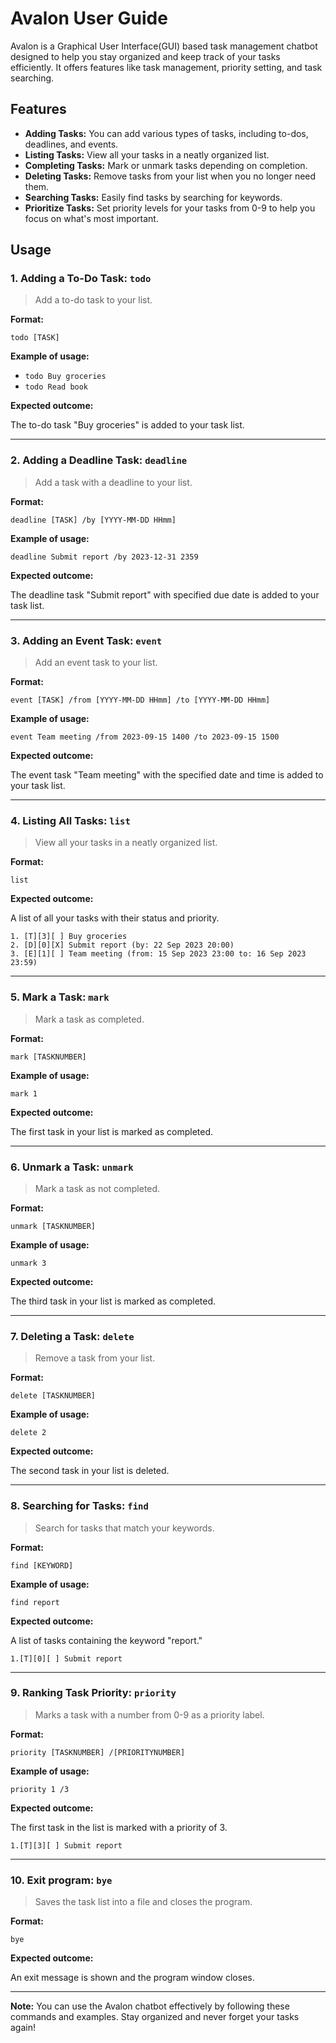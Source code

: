 # Avalon User Guide

Avalon is a Graphical User Interface(GUI) based task management chatbot designed to help you stay organized and keep track of your tasks efficiently. It offers features like task management, priority setting, and task searching.

## Features

- **Adding Tasks:** You can add various types of tasks, including to-dos, deadlines, and events.
- **Listing Tasks:** View all your tasks in a neatly organized list.
- **Completing Tasks:** Mark or unmark tasks depending on completion.
- **Deleting Tasks:** Remove tasks from your list when you no longer need them.
- **Searching Tasks:** Easily find tasks by searching for keywords.
- **Prioritize Tasks:** Set priority levels for your tasks from 0-9 to help you focus on what's most important.

## Usage

### 1. Adding a To-Do Task: `todo`

> Add a to-do task to your list.

**Format:**

`todo [TASK]`

**Example of usage:**

- ```todo Buy groceries```
- ```todo Read book```

**Expected outcome:**

The to-do task "Buy groceries" is added to your task list.

---

### 2. Adding a Deadline Task: `deadline`

> Add a task with a deadline to your list.

**Format:**

`deadline [TASK] /by [YYYY-MM-DD HHmm]`

**Example of usage:**

`deadline Submit report /by 2023-12-31 2359`

**Expected outcome:**

The deadline task "Submit report" with specified due date is added to your task list.

---

### 3. Adding an Event Task: `event`

> Add an event task to your list.

**Format:**

`event [TASK] /from [YYYY-MM-DD HHmm] /to [YYYY-MM-DD HHmm]`

**Example of usage:**

`event Team meeting /from 2023-09-15 1400 /to 2023-09-15 1500`

**Expected outcome:**

The event task "Team meeting" with the specified date and time is added to your task list.

---

### 4. Listing All Tasks: `list`

> View all your tasks in a neatly organized list.

**Format:**

`list`

**Expected outcome:**

A list of all your tasks with their status and priority.

```
1. [T][3][ ] Buy groceries
2. [D][0][X] Submit report (by: 22 Sep 2023 20:00)
3. [E][1][ ] Team meeting (from: 15 Sep 2023 23:00 to: 16 Sep 2023 23:59)
```

---

### 5. Mark a Task: `mark`

> Mark a task as completed.

**Format:**

`mark [TASKNUMBER]`

**Example of usage:**

`mark 1`

**Expected outcome:**

The first task in your list is marked as completed.

---

### 6. Unmark a Task: `unmark`

> Mark a task as not completed.

**Format:**

`unmark [TASKNUMBER]`

**Example of usage:**

`unmark 3`

**Expected outcome:**

The third task in your list is marked as completed.

---

### 7. Deleting a Task: `delete`

> Remove a task from your list.

**Format:**

`delete [TASKNUMBER]`

**Example of usage:**

`delete 2`

**Expected outcome:**

The second task in your list is deleted.

---

### 8. Searching for Tasks: `find`

> Search for tasks that match your keywords.

**Format:**

`find [KEYWORD]`

**Example of usage:**

`find report`

**Expected outcome:**

A list of tasks containing the keyword "report."

`1.[T][0][ ] Submit report`

---

### 9. Ranking Task Priority: `priority`

> Marks a task with a number from 0-9 as a priority label.

**Format:**

`priority [TASKNUMBER] /[PRIORITYNUMBER]`

**Example of usage:**

`priority 1 /3`

**Expected outcome:**

The first task in the list is marked with a priority of 3.

`1.[T][3][ ] Submit report`

---

### 10. Exit program: `bye`

> Saves the task list into a file and closes the program.

**Format:**

`bye`

**Expected outcome:**

An exit message is shown and the program window closes.

---

**Note:** You can use the Avalon chatbot effectively by following these commands and examples. Stay organized and never forget your tasks again!
